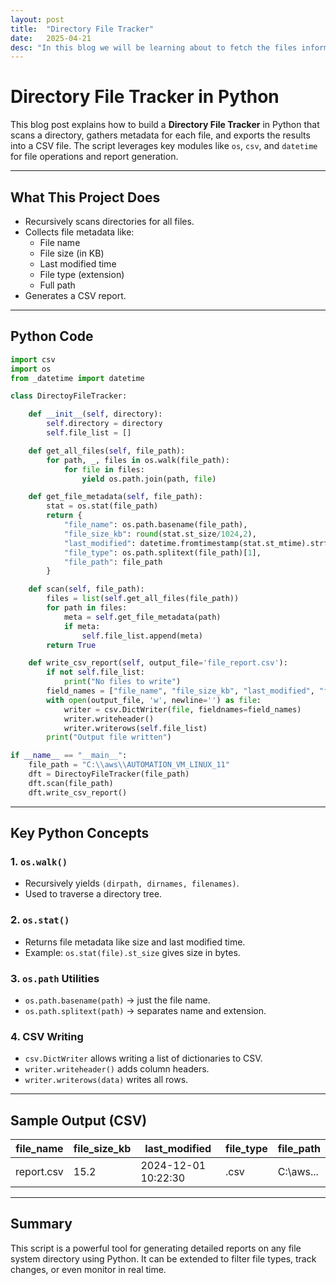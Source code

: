 ```yaml
---
layout: post
title:  "Directory File Tracker"
date:   2025-04-21 
desc: "In this blog we will be learning about to fetch the files information under a directory. I learnt about os library, csv output"
---
```


# Directory File Tracker in Python

This blog post explains how to build a **Directory File Tracker** in Python that scans a directory, gathers metadata for each file, and exports the results into a CSV file. The script leverages key modules like `os`, `csv`, and `datetime` for file operations and report generation.

---

## What This Project Does

- Recursively scans directories for all files.
- Collects file metadata like:
  - File name
  - File size (in KB)
  - Last modified time
  - File type (extension)
  - Full path
- Generates a CSV report.

---

## Python Code

```python
import csv
import os
from _datetime import datetime

class DirectoyFileTracker:

    def __init__(self, directory):
        self.directory = directory
        self.file_list = []

    def get_all_files(self, file_path):
        for path, _, files in os.walk(file_path):
            for file in files:
                yield os.path.join(path, file)

    def get_file_metadata(self, file_path):
        stat = os.stat(file_path)
        return {
            "file_name": os.path.basename(file_path),
            "file_size_kb": round(stat.st_size/1024,2),
            "last_modified": datetime.fromtimestamp(stat.st_mtime).strftime('%Y-%m-%d %H:%M:%S'),
            "file_type": os.path.splitext(file_path)[1],
            "file_path": file_path
        }

    def scan(self, file_path):
        files = list(self.get_all_files(file_path))
        for path in files:
            meta = self.get_file_metadata(path)
            if meta:
                self.file_list.append(meta)
        return True

    def write_csv_report(self, output_file='file_report.csv'):
        if not self.file_list:
            print("No files to write")
        field_names = ["file_name", "file_size_kb", "last_modified", "file_type", "file_path"]
        with open(output_file, 'w', newline='') as file:
            writer = csv.DictWriter(file, fieldnames=field_names)
            writer.writeheader()
            writer.writerows(self.file_list)
        print("Output file written")

if __name__ == "__main__":
    file_path = "C:\\aws\\AUTOMATION_VM_LINUX_11"
    dft = DirectoyFileTracker(file_path)
    dft.scan(file_path)
    dft.write_csv_report()
```

---

## Key Python Concepts

### 1. `os.walk()`

- Recursively yields `(dirpath, dirnames, filenames)`.
- Used to traverse a directory tree.

### 2. `os.stat()`

- Returns file metadata like size and last modified time.
- Example: `os.stat(file).st_size` gives size in bytes.

### 3. `os.path` Utilities

- `os.path.basename(path)` → just the file name.
- `os.path.splitext(path)` → separates name and extension.

### 4. CSV Writing

- `csv.DictWriter` allows writing a list of dictionaries to CSV.
- `writer.writeheader()` adds column headers.
- `writer.writerows(data)` writes all rows.

---

## Sample Output (CSV)

| file_name | file_size_kb | last_modified | file_type | file_path |
|-----------|---------------|----------------|-----------|------------|
| report.csv | 15.2 | 2024-12-01 10:22:30 | .csv | C:\aws\... |

---

## Summary

This script is a powerful tool for generating detailed reports on any file system directory using Python. It can be extended to filter file types, track changes, or even monitor in real time.
